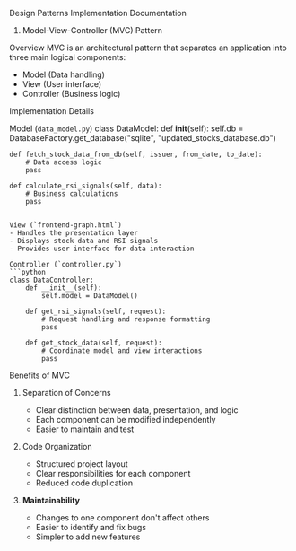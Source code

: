 Design Patterns Implementation Documentation

1. Model-View-Controller (MVC) Pattern

Overview
MVC is an architectural pattern that separates an application into three main logical components:
- Model (Data handling)
- View (User interface)
- Controller (Business logic)

Implementation Details

Model (`data_model.py`)
class DataModel:
    def __init__(self):
        self.db = DatabaseFactory.get_database("sqlite", "updated_stocks_database.db")
    
    def fetch_stock_data_from_db(self, issuer, from_date, to_date):
        # Data access logic
        pass

    def calculate_rsi_signals(self, data):
        # Business calculations
        pass
```

View (`frontend-graph.html`)
- Handles the presentation layer
- Displays stock data and RSI signals
- Provides user interface for data interaction

Controller (`controller.py`)
```python
class DataController:
    def __init__(self):
        self.model = DataModel()

    def get_rsi_signals(self, request):
        # Request handling and response formatting
        pass

    def get_stock_data(self, request):
        # Coordinate model and view interactions
        pass
```

Benefits of MVC
1. Separation of Concerns
   - Clear distinction between data, presentation, and logic
   - Each component can be modified independently
   - Easier to maintain and test

2. Code Organization
   - Structured project layout
   - Clear responsibilities for each component
   - Reduced code duplication

3. **Maintainability**
   - Changes to one component don't affect others
   - Easier to identify and fix bugs
   - Simpler to add new features

